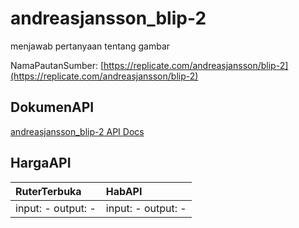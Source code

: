 # andreasjansson_blip-2

menjawab pertanyaan tentang gambar

NamaPautanSumber: [https://replicate.com/andreasjansson/blip-2](https://replicate.com/andreasjansson/blip-2)

## DokumenAPI

[andreasjansson_blip-2 API Docs](../apis/kl/andreasjansson_blip-2.md)

## HargaAPI

| RuterTerbuka | HabAPI |
|:---|:---|
| input: - output: - | input: - output: - |
